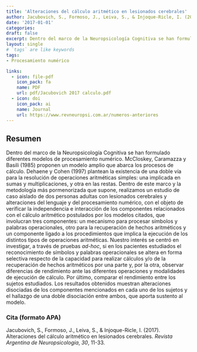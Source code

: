 ```yaml
---
title: 'Alteraciones del cálculo aritmético en lesionados cerebrales'
author: Jacubovich, S., Formoso, J., Leiva, S., & Injoque-Ricle, I. (2017)
date: '2017-01-01'
categories:
draft: false
excerpt: Dentro del marco de la Neuropsicología Cognitiva se han formulado diferentes modelos de procesamiento numérico. En este trabajo realizamos un estudio de caso aislado de dos personas adultas con lesiones cerebrales adquiridas con el objeto de verificar la independencia e interacción de los componentes relacionados con el cálculo aritmético postulados por dos modelos cognitivos.
layout: single
# `tags` are like keywords
tags:
- Procesamiento numérico

links:
  - icon: file-pdf
    icon_pack: fa
    name: PDF
    url: pdf/Jacubovich 2017 calculo.pdf
  - icon: doi
    icon_pack: ai
    name: Journal
    url: https://www.revneuropsi.com.ar/numeros-anteriores
---
```


## Resumen

Dentro del marco de la Neuropsicología Cognitiva se han formulado diferentes modelos de procesamiento numérico. McCloskey, Caramazza y Basili (1985) proponen un modelo amplio que abarca los procesos de cálculo. Dehaene y Cohen (1997) plantean la existencia de una doble vía para la resolución de operaciones aritméticas simples: una implicada en sumas y multiplicaciones, y otra en las restas. Dentro de este marco y la metodología más pormenorizada que supone, realizamos un estudio de caso aislado de dos personas adultas con lesionados cerebrales y alteraciones del lenguaje y del procesamiento numérico, con el objeto de verificar la independencia e interacción de los componentes relacionados con el cálculo aritmético postulados por los modelos citados, que involucran tres componentes: un mecanismo para procesar símbolos y palabras operacionales, otro para la recuperación de hechos aritméticos y un componente ligado a los procedimientos que implica la ejecución de los distintos tipos de operaciones aritméticas. Nuestro interés se centró en investigar, a través de pruebas *ad-hoc*, si en los pacientes estudiados el reconocimiento de símbolos y palabras operacionales se altera en forma selectiva respecto de la capacidad para realizar cálculos y/o de la recuperación de hechos aritméticos por una parte y, por la otra, observar diferencias de rendimiento ante las diferentes operaciones y modalidades de ejecución de cálculo. Por último, comparar el rendimiento entre los sujetos estudiados. Los resultados obtenidos muestran alteraciones disociadas de los componentes mencionados en cada uno de los sujetos y el hallazgo de una doble disociación entre ambos, que aporta sustento al modelo.

### Cita (formato APA)

Jacubovich, S., Formoso, J., Leiva, S., & Injoque-Ricle, I. (2017). Alteraciones del cálculo aritmético en lesionados cerebrales. *Revista Argentina de Neuropsicología*, *30*, 11-33.
